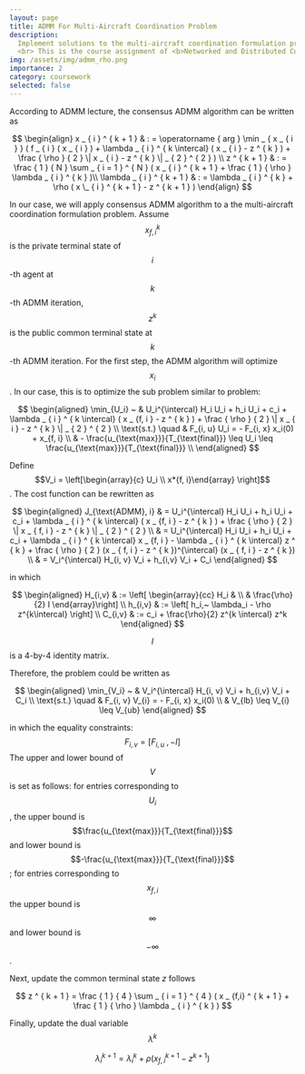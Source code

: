 ```yaml
---
layout: page
title: ADMM For Multi-Aircraft Coordination Problem
description:
  Implement solutions to the multi-aircraft coordination formulation problem based on dual decomposition, Nesterov method, incremental subgradient method and consensus ADMM approach. Investigated convergence of the optimization process under different parameter settings.
  <br> This is the course assignment of <b>Networked and Distributed Control Systems</b> at TU Delft.
img: /assets/img/admm_rho.png
importance: 2
category: coursework
selected: false
---
```


According to ADMM lecture, the consensus ADMM algorithm can be written as

$$
\begin{align}
x _ { i } ^ { k + 1 } & : = \operatorname { arg } \min _ { x _ { i } } ( f _ { i } ( x _ { i } ) + \lambda _ { i } ^ { k \intercal} ( x _ { i } - z ^ { k } ) + \frac { \rho } { 2 } \| x _ { i } - z ^ { k } \| _ { 2 } ^ { 2 } ) \\
z ^ { k + 1 } & : = \frac { 1 } { N } \sum _ { i = 1 } ^ { N } ( x _ { i } ^ { k + 1 } + \frac { 1 } { \rho } \lambda _ { i } ^ { k } )\\
\lambda _ { i } ^ { k + 1 } & : = \lambda _ { i } ^ { k } + \rho ( x \_ { i } ^ { k + 1 } - z ^ { k + 1 } )
\end{align}
$$

In our case, we will apply consensus ADMM algorithm to a the multi-aircraft coordination formulation problem. Assume $$x_{f, i}^k$$ is the private terminal state of $$i$$-th agent at $$k$$-th ADMM iteration, $$z^k$$ is the public common terminal state at $$k$$-th ADMM iteration. For the first step, the ADMM algorithm will optimize $$x_i$$. In our case, this is to optimize the sub problem similar to problem:

$$
\begin{aligned}
\min_{U_i} ~ & U_i^{\intercal} H_i U_i + h_i U_i + c_i + \lambda _ { i } ^ { k \intercal} ( x _ {f, i } - z ^ { k } ) + \frac { \rho } { 2 } \| x _ { i } - z ^ { k } \| _ { 2 } ^ { 2 } \\
\text{s.t.} \quad & F_{i, u} U_i = - F_{i, x} x_i(0) + x_{f, i} \\
& - \frac{u_{\text{max}}}{T_{\text{final}}} \leq U_i \leq \frac{u_{\text{max}}}{T_{\text{final}}} \\
\end{aligned}
$$

Define
$$V_i = \left[\begin{array}{c} U_i \\ x*{f, i}\end{array} \right]$$. The cost function can be rewritten as

$$
\begin{aligned}
    J_{\text{ADMM}, i} & = U_i^{\intercal} H_i U_i + h_i U_i + c_i + \lambda _ { i } ^ { k \intercal} ( x _ {f, i } - z ^ { k } ) + \frac { \rho } { 2 } \| x _ { f, i } - z ^ { k } \| _ { 2 } ^ { 2 }  \\
    & = U_i^{\intercal} H_i U_i + h_i U_i + c_i + \lambda _ { i } ^ { k \intercal} x _ {f, i } - \lambda _ { i } ^ { k \intercal} z ^ { k } + \frac { \rho } { 2 } (x _ { f, i } - z ^ { k })^{\intercal} (x _ { f, i } - z ^ { k }) \\
    & = V_i^{\intercal} H_{i, v} V_i + h_{i,v} V_i + C_i
\end{aligned}
$$

in which

$$
\begin{aligned}
    H_{i,v} & := \left[ \begin{array}{cc} H_i &  \\  & \frac{\rho}{2} I \end{array}\right] \\
    h_{i,v} & := \left[ h_i,~  \lambda_i - \rho z^{k\intercal} \right] \\
    C_{i,v} & := c_i + \frac{\rho}{2} z^{k \intercal} z^k
\end{aligned}
$$

$$I$$ is a 4-by-4 identity matrix.

Therefore, the problem could be written as

$$
\begin{aligned}
\min_{V_i} ~ & V_i^{\intercal} H_{i, v} V_i + h_{i,v} V_i + C_i \\
\text{s.t.} \quad & F_{i, v} V_{i} = - F_{i, x} x_i(0) \\
& V_{lb} \leq V_{i} \leq V_{ub}
\end{aligned}
$$

in which the equality constraints: $$F_{i,v} = [F_{i, u}~, -I ]$$ The upper and lower bound of $$V$$ is set as follows: for entries corresponding to $$U_i$$, the upper bound is $$\frac{u_{\text{max}}}{T_{\text{final}}}$$ and lower bound is $$-\frac{u_{\text{max}}}{T_{\text{final}}}$$; for entries corresponding to $$x_{f, i}$$ the upper bound is $$\infty$$ and lower bound is $$-\infty$$.

Next, update the common terminal state $z$ follows

$$
z ^ { k + 1 } = \frac { 1 } { 4 } \sum _ { i = 1 } ^ { 4 } ( x _ {f,i} ^ { k + 1 } + \frac { 1 } { \rho } \lambda _ { i } ^ { k } )
$$

Finally, update the dual variable $$\lambda^{k}$$

$$
\lambda _ { i } ^ { k + 1 } = \lambda _ { i } ^ { k } + \rho ( x _ { f, i } ^ { k + 1 } - z ^ { k + 1 } )
$$

